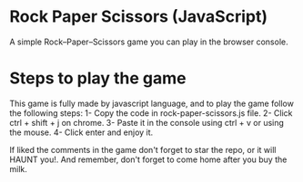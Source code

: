 # Rock Paper Scissors (JavaScript)

A simple Rock–Paper–Scissors game you can play in the browser console.
# Steps to play the game
This game is fully made by javascript language, and to play the game follow the following steps:
1- Copy the code in rock-paper-scissors.js file.
2- Click ctrl + shift + j on chrome.
3- Paste it in the console using ctrl + v or using the mouse.
4- Click enter and enjoy it.

If liked the comments in the game don't forget to star the repo, or it will HAUNT you!.
And remember, don't forget to come home after you buy the milk.
